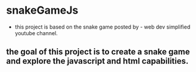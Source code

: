 # snakeGameJs
* this project is based on the snake game posted by - web dev simplified youtube channel.


## the goal of this project is to create a snake game and explore the javascript and html capabilities.
